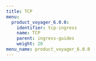 ```yaml
---
title: TCP
menu:
  product_voyager_6.0.0:
    identifier: tcp-ingress
    name: TCP
    parent: ingress-guides
    weight: 20
menu_name: product_voyager_6.0.0
---
```

